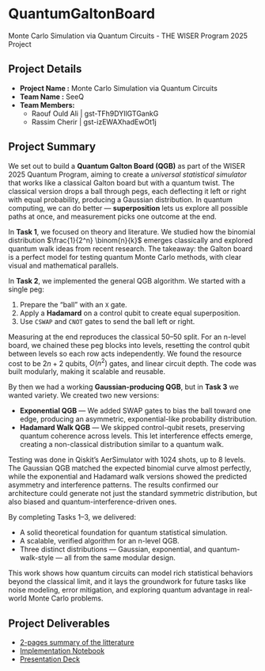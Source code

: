 # QuantumGaltonBoard
Monte Carlo Simulation via Quantum Circuits - THE WISER Program 2025 Project

## Project Details
- **Project Name :** Monte Carlo Simulation via Quantum Circuits
- **Team Name :** SeeQ
- **Team Members:**
  - Raouf Ould Ali | gst-TFh9DYIlGTGankG
  - Rassim Cherir | gst-izEWAXhadEwOt1j

## Project Summary
We set out to build a **Quantum Galton Board (QGB)** as part of the WISER 2025 Quantum Program, aiming to create a *universal statistical simulator* that works like a classical Galton board but with a quantum twist. The classical version drops a ball through pegs, each deflecting it left or right with equal probability, producing a Gaussian distribution. In quantum computing, we can do better — **superposition** lets us explore all possible paths at once, and measurement picks one outcome at the end.

In **Task 1**, we focused on theory and literature. We studied how the binomial distribution $\frac{1}{2^n} \binom{n}{k}$ emerges classically and explored quantum walk ideas from recent research. The takeaway: the Galton board is a perfect model for testing quantum Monte Carlo methods, with clear visual and mathematical parallels.

In **Task 2**, we implemented the general QGB algorithm. We started with a single peg:

1. Prepare the “ball” with an `X` gate.
2. Apply a **Hadamard** on a control qubit to create equal superposition.
3. Use `CSWAP` and `CNOT` gates to send the ball left or right.

Measuring at the end reproduces the classical 50–50 split. For an n-level board, we chained these peg blocks into levels, resetting the control qubit between levels so each row acts independently. We found the resource cost to be $2n + 2$ qubits, $O(n^2)$ gates, and linear circuit depth. The code was built modularly, making it scalable and reusable.

By then we had a working **Gaussian-producing QGB**, but in **Task 3** we wanted variety. We created two new versions:

* **Exponential QGB** — We added SWAP gates to bias the ball toward one edge, producing an asymmetric, exponential-like probability distribution.
* **Hadamard Walk QGB** — We skipped control-qubit resets, preserving quantum coherence across levels. This let interference effects emerge, creating a non-classical distribution similar to a quantum walk.

Testing was done in Qiskit’s AerSimulator with 1024 shots, up to 8 levels. The Gaussian QGB matched the expected binomial curve almost perfectly, while the exponential and Hadamard walk versions showed the predicted asymmetry and interference patterns. The results confirmed our architecture could generate not just the standard symmetric distribution, but also biased and quantum-interference-driven ones.

By completing Tasks 1–3, we delivered:

* A solid theoretical foundation for quantum statistical simulation.
* A scalable, verified algorithm for an n-level QGB.
* Three distinct distributions — Gaussian, exponential, and quantum-walk-style — all from the same modular design.

This work shows how quantum circuits can model rich statistical behaviors beyond the classical limit, and it lays the groundwork for future tasks like noise modeling, error mitigation, and exploring quantum advantage in real-world Monte Carlo problems.


## Project Deliverables
- [2-pages summary of the litterature](https://github.com/SpeedCode210/QuantumGaltonBoard/blob/main/summary.pdf)
- [Implementation Notebook](https://github.com/SpeedCode210/QuantumGaltonBoard/blob/main/QGB.ipynb)
- [Presentation Deck](https://github.com/SpeedCode210/QuantumGaltonBoard/blob/main/presentation.pdf)
